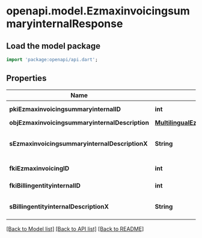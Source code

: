 # openapi.model.EzmaxinvoicingsummaryinternalResponse

## Load the model package
```dart
import 'package:openapi/api.dart';
```

## Properties
Name | Type | Description | Notes
------------ | ------------- | ------------- | -------------
**pkiEzmaxinvoicingsummaryinternalID** | **int** | The unique ID of the Ezmaxinvoicingsummaryinternal | [optional] 
**objEzmaxinvoicingsummaryinternalDescription** | [**MultilingualEzmaxinvoicingsummaryinternalDescription**](MultilingualEzmaxinvoicingsummaryinternalDescription.md) |  | 
**sEzmaxinvoicingsummaryinternalDescriptionX** | **String** | The Ezmaxinvoicingsummaryinternal description in the language of the requester | 
**fkiEzmaxinvoicingID** | **int** | The unique ID of the Ezmaxinvoicing | [optional] 
**fkiBillingentityinternalID** | **int** | The unique ID of the Billingentityinternal. | 
**sBillingentityinternalDescriptionX** | **String** | The description of the Billingentityinternal in the language of the requester | 

[[Back to Model list]](../README.md#documentation-for-models) [[Back to API list]](../README.md#documentation-for-api-endpoints) [[Back to README]](../README.md)



